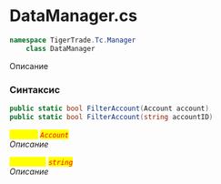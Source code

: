 
# DataManager.cs
```csharp
namespace TigerTrade.Tc.Manager  
    class DataManager
```

Описание

### Синтаксис
```csharp
public static bool FilterAccount(Account account)
public static bool FilterAccount(string accountID)
```

<mark style="color:yellow;">`account`</mark> <mark style="color:red;">*`Account`*</mark>  
 *Описание*  
  
<mark style="color:yellow;">`accountID`</mark> <mark style="color:red;">*`string`*</mark>  
 *Описание*  
  

                    
                    